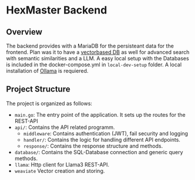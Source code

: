# HexMaster Backend

## Overview
 The backend provides with a MariaDB for the persisteant data for the frontend.
 Plan was it to have a [vectorbased DB](https://weaviate.io/) as well for advanced search with semantic similarities and a LLM.
 A easy local setup with the Databases is included in the docker-compose.yml in `local-dev-setup` folder. A local installation of [Ollama](https://ollama.com/download) is requiered.

## Project Structure

The project is organized as follows:

- `main.go`: The entry point of the application. It sets up the routes for the REST-API
- `api/`: Contains the API related programm.
  - `middleware`: Contains authentication (JWT), fail security and logging
  - `handler/`: Contains the logic for handling different API endpoints.
  - `response/`: Contains the response structure and methods.
- `database/`: Contains the SQL-Database connection and generic query methods.
- `llama`: Http client for Llama3 REST-API.
- `weaviate` Vector creation and storing.
